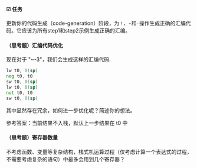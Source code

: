 #### ☑ 任务

更新你的代码生成（code-generation）阶段，为`！`、`~`和`-`操作生成正确的汇编代码。它应该为所有step1和step2示例生成正确的汇编。

#### （思考题）汇编代码优化

现在对于 "~-3"，我们会生成这样的汇编代码.

```asm
lw t0, 0(sp) 
neg t0, t0
sw t0, 0(sp) 
lw t0, 0(sp) 
not t0, t0
sw t0, 0(sp) 
```

其中显然存在冗余，如何进一步优化呢？简述你的想法。

参考答案：当前结果不入栈，默认上一步结果在 t0 中

#### （思考题）寄存器数量

不考虑函数、变量等复杂结构，栈式机运算过程（仅考虑计算一个表达式的过程，不需要考虑复杂的语句）中最多会用到几个寄存器？